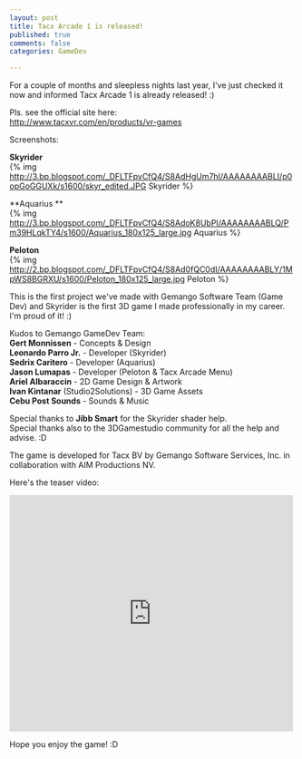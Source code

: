 ```yaml
---
layout: post
title: Tacx Arcade 1 is released!
published: true
comments: false
categories: GameDev

---
```

  
For a couple of months and sleepless nights last year, I've just checked it now and informed Tacx Arcade 1 is already released! :)  
  
Pls. see the official site here:  
<http://www.tacxvr.com/en/products/vr-games>
  
Screenshots:  
  
**Skyrider**   
{% img http://3.bp.blogspot.com/_DFLTFpvCfQ4/S8AdHgUm7hI/AAAAAAAABLI/p0opGoGGUXk/s1600/skyr_edited.JPG Skyrider %}

**Aquarius  **  
{% img http://3.bp.blogspot.com/_DFLTFpvCfQ4/S8AdoK8UbPI/AAAAAAAABLQ/Pm39HLqkTY4/s1600/Aquarius_180x125_large.jpg Aquarius %}  

**Peloton**  
{% img http://2.bp.blogspot.com/_DFLTFpvCfQ4/S8Ad0fQC0dI/AAAAAAAABLY/1MpWS8BGRXU/s1600/Peloton_180x125_large.jpg Peloton %}
  
This is the first project we've made with Gemango Software Team (Game Dev) and Skyrider is the first 3D game I made professionally in my career. I'm proud of it! :)  
  
Kudos to Gemango GameDev Team:  
<strong>Gert Monnissen</strong> - Concepts &amp; Design  
<strong>Leonardo Parro Jr.</strong> - Developer (Skyrider)  
<strong>Sedrix Caritero</strong> - Developer (Aquarius)  
<strong>Jason Lumapas</strong> - Developer (Peloton &amp; Tacx Arcade Menu)  
<strong>Ariel Albaraccin</strong> - 2D Game Design &amp; Artwork<br /><strong>Ivan Kintanar</strong> (Studio2Solutions) - 3D Game Assets<br /><strong>Cebu Post Sounds</strong> - Sounds &amp; Music  
  
Special thanks to <strong>Jibb Smart</strong> for the Skyrider shader help.   
Special thanks also to the 3DGamestudio community for all the help and advise. :D   
  
The game is developed for Tacx BV by Gemango Software Services, Inc. in collaboration with AIM Productions NV.  
  
Here's the teaser video:  
  
<iframe src="http://www.youtube.com/embed/EH7u0zHDlnc?wmode=transparent" allowfullscreen frameborder="0" height="417" width="500"></iframe>  
  
Hope you enjoy the game! :D
  